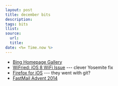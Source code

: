 ```yaml
---
layout: post
title: december bits
description:
tags: bits
llist:
source:
  url:
  title:
date: <%= Time.now %>
---
```


* [Bing Homepage Gallery][bingG]
* [WiFried: iOS 8 WiFi Issue][wifried] --- clever Yosemite fix
* [Firefox for iOS][firefox] --- they went with git?
* [FastMail Advent 2014][fm]

[bingG]: http://www.bing.com/gallery/
[wifried]: https://medium.com/@mariociabarra/wifried-ios-8-wifi-performance-issues-3029a164ce94 "'sudo ifconfig awdl0 down'"
[firefox]: https://github.com/mozilla/firefox-ios
[fm]: http://blog.fastmail.com/2014/12/01/fastmail-advent-2014/ "more about some of our technology, and also about some of the less-well-known features"
